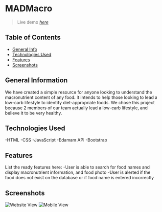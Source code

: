 # MADMacro
> Live demo [_here_](https://mayobev.github.io/Nutrition-App-/)

## Table of Contents
* [General Info](#general-information)
* [Technologies Used](#technologies-used)
* [Features](#features)
* [Screenshots](#screenshots)


## General Information
We have created a simple resource for anyone looking to understand the macronutrient content of any food. It intends to help those looking to lead a low-carb lifestyle to identify diet-appropriate foods. We chose this project because 2 members of our team actually lead a low-carb lifestyle, and believe it to be very healthy. 

## Technologies Used
-HTML 
-CSS
-JavaScript 
-Edamam API 
-Bootstrap

## Features
List the ready features here:
-User is able to search for food names and display macronutrient information, and food photo
-User is alerted if the food does not exist on the database or if food name is entered incorrectly 



## Screenshots
![Website View](./Images/Website%20View.png)
![Mobile View](./Images/Mobile%20View%20.png)
